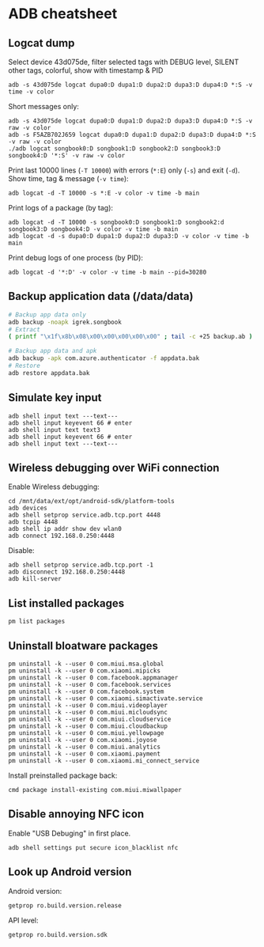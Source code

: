 # ADB cheatsheet
## Logcat dump
Select device 43d075de, filter selected tags with DEBUG level, SILENT other tags, colorful, show with timestamp & PID
```
adb -s 43d075de logcat dupa0:D dupa1:D dupa2:D dupa3:D dupa4:D *:S -v time -v color
```
Short messages only:
```
adb -s 43d075de logcat dupa0:D dupa1:D dupa2:D dupa3:D dupa4:D *:S -v raw -v color
adb -s F5AZB702J659 logcat dupa0:D dupa1:D dupa2:D dupa3:D dupa4:D *:S -v raw -v color
./adb logcat songbook0:D songbook1:D songbook2:D songbook3:D songbook4:D '*:S' -v raw -v color
```

Print last 10000 lines (`-T 10000`) with errors (`*:E`) only (`-s`) and exit (`-d`). Show time, tag & message (`-v time`):
```
adb logcat -d -T 10000 -s *:E -v color -v time -b main
```

Print logs of a package (by tag):
```
adb logcat -d -T 10000 -s songbook0:D songbook1:D songbook2:d songbook3:D songbook4:D -v color -v time -b main
adb logcat -d -s dupa0:D dupa1:D dupa2:D dupa3:D -v color -v time -b main
```

Print debug logs of one process (by PID):
```
adb logcat -d '*:D' -v color -v time -b main --pid=30280
```

## Backup application data (/data/data)
```bash
# Backup app data only
adb backup -noapk igrek.songbook
# Extract
( printf "\x1f\x8b\x08\x00\x00\x00\x00\x00" ; tail -c +25 backup.ab ) |  tar xfvz -

# Backup app data and apk
adb backup -apk com.azure.authenticator -f appdata.bak
# Restore
adb restore appdata.bak
```

## Simulate key input
```
adb shell input text ---text---
adb shell input keyevent 66 # enter
adb shell input text text3
adb shell input keyevent 66 # enter
adb shell input text ---text---
```

## Wireless debugging over WiFi connection
Enable Wireless debugging:
```
cd /mnt/data/ext/opt/android-sdk/platform-tools
adb devices
adb shell setprop service.adb.tcp.port 4448
adb tcpip 4448
adb shell ip addr show dev wlan0
adb connect 192.168.0.250:4448
```
Disable:
```
adb shell setprop service.adb.tcp.port -1
adb disconnect 192.168.0.250:4448
adb kill-server
```

## List installed packages
```
pm list packages
```

## Uninstall bloatware packages
```
pm uninstall -k --user 0 com.miui.msa.global
pm uninstall -k --user 0 com.xiaomi.mipicks
pm uninstall -k --user 0 com.facebook.appmanager
pm uninstall -k --user 0 com.facebook.services
pm uninstall -k --user 0 com.facebook.system
pm uninstall -k --user 0 com.xiaomi.simactivate.service
pm uninstall -k --user 0 com.miui.videoplayer
pm uninstall -k --user 0 com.miui.micloudsync
pm uninstall -k --user 0 com.miui.cloudservice
pm uninstall -k --user 0 com.miui.cloudbackup
pm uninstall -k --user 0 com.miui.yellowpage
pm uninstall -k --user 0 com.xiaomi.joyose
pm uninstall -k --user 0 com.miui.analytics
pm uninstall -k --user 0 com.xiaomi.payment
pm uninstall -k --user 0 com.xiaomi.mi_connect_service
```

Install preinstalled package back:
```
cmd package install-existing com.miui.miwallpaper
```

## Disable annoying NFC icon
Enable "USB Debuging" in first place.
```
adb shell settings put secure icon_blacklist nfc
```

## Look up Android version
Android version:
```
getprop ro.build.version.release
```
API level:
```
getprop ro.build.version.sdk
```

